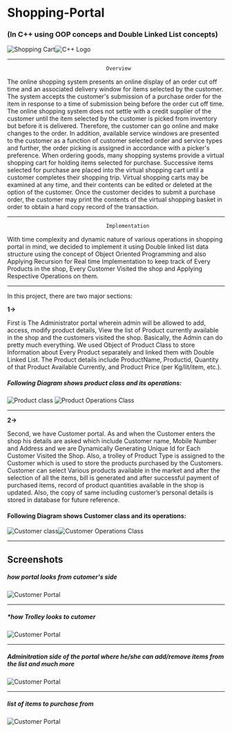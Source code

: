 # Shopping-Portal
### (In C++ using OOP conceps and Double Linked List concepts)
![Shopping Cart](images/Shopping_Portal.png)![C++ Logo](images/c++_logo.png "C++ Logo")
___
```java
                                Overview
```
The online shopping system presents an online display of an order cut off time and an associated delivery window for items selected by the customer. The system accepts the customer's submission of a purchase order for the item in response to a time of submission being before the order cut off time. The online shopping system does not settle with a credit supplier of the customer until the item selected by the customer is picked from inventory but before it is delivered. Therefore, the customer can go online and make changes to the order. In addition, available service windows are presented to the customer as a function of customer selected order and service types and further, the order picking is assigned in accordance with a picker's preference.
When ordering goods, many shopping systems provide a virtual shopping cart for holding items selected for purchase. Successive items selected for purchase are placed into the virtual shopping cart until a customer completes their shopping trip. Virtual shopping carts may be examined at any time, and their contents can be edited or deleted at the option of the customer. Once the customer decides to submit a purchase order, the customer may print the contents of the virtual shopping basket in order to obtain a hard copy record of the transaction.
___
```java
                                Implementation
```
With time complexity and dynamic nature of various operations in shopping portal in mind, we decided to implement it using Double linked list data structure using the concept of Object Oriented Programming and also Applying Recursion for Real time Implementation to keep track of Every Products in the shop, Every Customer Visited the shop and Applying Respective Operations on them.
___

In this project, there are two major sections:

**1->** <p>First is The Administrator portal wherein admin will be allowed to add, access, modify product details, View the list of Product currently available in the shop and the customers visited the shop. Basically, the Admin can do pretty much everything. We used Object of Product Class to store Information about Every Product separately and linked them with Double Linked List. The Product details include ProductName, Productid, Quantity of that Product Available Currently, and Product Price (per Kg/lit/item, etc.).</p>

##### Following Diagram shows product class and its operations: 
![Product class](images/product.png "Product Class")
![Product Operations Class](images/product_operations.png "Product Operations Class")
___
**2->** <p>Second, we have Customer portal. As and when the Customer enters the shop his details are asked which include Customer name, Mobile Number and Address and we are Dynamically Generating Unique Id for Each Customer Visited the Shop. Also, a trolley of Product Type is assigned to the Customer which is used to store the products purchased by the Customers. Customer can select Various products available in the market and after the selection of all the items, bill is generated and after successful payment of purchased items, record of product quantities available in the shop is updated. Also, the copy of same including customer’s personal details is stored in database for future reference.</p>

#### Following Diagram shows Customer class and its operations:
![Customer class](images/customer.png "Customer Class")![Customer Operations Class](images/customer_operations.png "Customer Operations Class")

___
## Screenshots
##### *how portal looks from cutomer's side*
![Customer Portal](images/cusotmer_portal.png "Customer side of the protal where he/she can buy/add items to his/her trolley and generate bill")

---
##### *how Trolley looks to cutomer
![Customer Portal](images/Assigning_Trolley_To_the_customer.png "Customer Trolley Assigned")


---
##### *Adminitration side of the portal where he/she can add/remove items from the list and much more*
![Customer Portal](images/Administrator_portal.png "Administration side of the portal")

---

##### *list of items to purchase from*
![Customer Portal](images/Adding_items_to_the_list.png "showing the list of items present")
